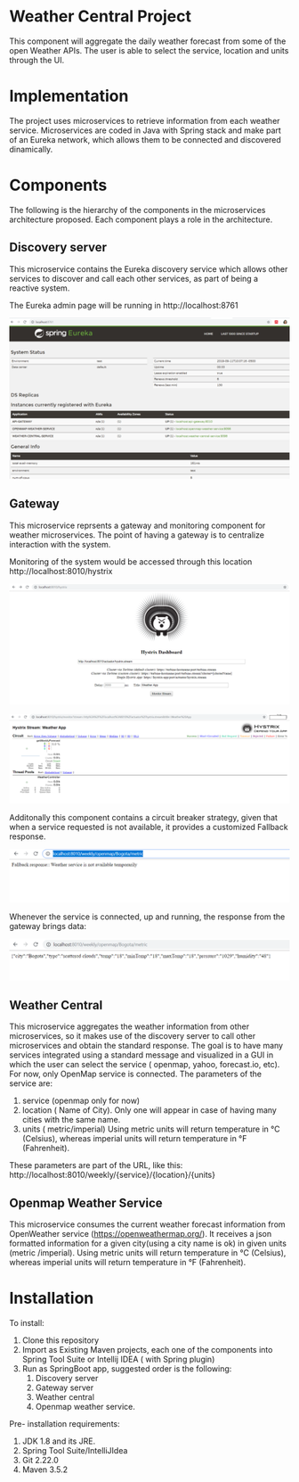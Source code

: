 # Weather Central Project

This component will aggregate the  daily weather forecast from some of the open Weather APIs. 
The user is able to select the service, location and units through the UI.

# Implementation
The project uses microservices to retrieve information from each weather service. Microservices are coded in Java with Spring stack and make part of an Eureka network, which allows them to be connected and discovered dinamically.

# Components
The following is the hierarchy of the components in the microservices architecture proposed. Each component plays a role in the architecture.

## Discovery server
This microservice contains the Eureka discovery service which allows other services to discover and call each other services, as part of being a reactive system.

The Eureka admin page will be running in http://localhost:8761

![Discovery Server](/images/discoveryServer.png)

## Gateway
This microservice reprsents a gateway and monitoring component for weather microservices. The point of having a gateway is to centralize interaction with the system.

Monitoring of the system would be accessed through this location http://localhost:8010/hystrix


![Histryx](/images/Hystrix.png)

![Histryx Monitoring](/images/HystrixStream.png)


Additonally this component contains a circuit breaker strategy, given that when a service requested is not available, it provides a customized Fallback response.

![Circuit Breaker](/images/CircuitBreaker.png)

Whenever the service is connected, up and running, the response from the gateway brings data:


![Weather Data](/images/StandardJson.png)

## Weather Central

This microservice aggregates the weather information from other microservices, so it makes use of the discovery server to call other microservices and obtain the standard response. The goal is to have many services integrated using a standard message and visualized in a GUI in which the user can select the service ( openmap, yahoo, forecast.io, etc). For now, only OpenMap service is connected. The parameters of the service are:

1. service (openmap only for now)
2. location ( Name of City). Only one will appear in case of having many cities with the same name.
3. units ( metric/imperial) Using metric units will return temperature in °C (Celsius), whereas imperial units will return temperature in °F (Fahrenheit).

These parameters are part of the URL, like this:
http://localhost:8010/weekly/{service}/{location}/{units}


## Openmap Weather Service
This microservice consumes the current weather forecast information from OpenWeather service (https://openweathermap.org/). It receives a json formatted information for a given city(using a city name is ok) in given units (metric /imperial). Using metric units will return temperature in °C (Celsius), whereas imperial units will return temperature in °F (Fahrenheit).

# Installation

To install:

1. Clone this repository
2. Import as Existing Maven projects, each one of the components into Spring Tool Suite or Intellij IDEA ( with Spring plugin)
3. Run as SpringBoot app, suggested order is the following:
     1. Discovery server
     2. Gateway server
     3. Weather central
     5. Openmap weather service.
     

Pre- installation requirements:

1. JDK 1.8 and its JRE.
2. Spring Tool Suite/IntelliJIdea 
3. Git 2.22.0
4. Maven 3.5.2






